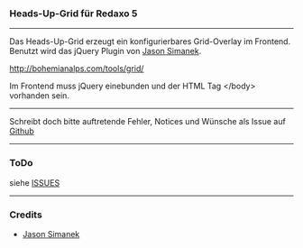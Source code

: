 ### Heads-Up-Grid für Redaxo 5
___

Das Heads-Up-Grid erzeugt ein konfigurierbares Grid-Overlay im Frontend.
Benutzt wird das jQuery Plugin von [Jason Simanek](https://github.com/simanek/Heads-Up-Grid).

http://bohemianalps.com/tools/grid/

Im Frontend muss jQuery einebunden und der HTML Tag &lt;/body&gt; vorhanden sein.

___

Schreibt doch bitte auftretende Fehler, Notices und Wünsche als Issue auf [Github](https://github.com/olien/headsupgrid/issues)

___

### ToDo

siehe [ISSUES](https://github.com/olien/headsupgrid/issues)

___

### Credits

* [Jason Simanek](https://github.com/simanek)
